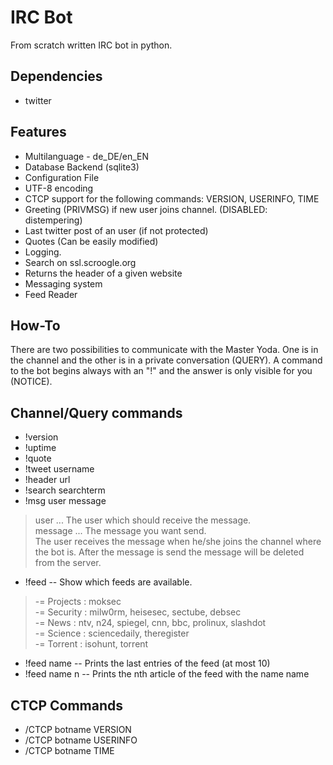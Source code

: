 IRC Bot
=======

From scratch written IRC bot in python.

Dependencies
------------

* twitter

Features
--------

* Multilanguage - de_DE/en_EN
* Database Backend (sqlite3)
* Configuration File
* UTF-8 encoding
* CTCP support for the following commands: VERSION, USERINFO, TIME
* Greeting (PRIVMSG) if new user joins channel. (DISABLED: distempering)
* Last twitter post of an user (if not protected)
* Quotes (Can be easily modified)
* Logging.
* Search on ssl.scroogle.org
* Returns the header of a given website
* Messaging system
* Feed Reader

How-To
-------

There are two possibilities to communicate with the Master Yoda. One is in the channel and the other is in a private conversation (QUERY). A command to the bot begins always with an "!" and the answer is only visible for you (NOTICE).

Channel/Query commands
----------------------

* !version
* !uptime
* !quote
* !tweet username
* !header url
* !search searchterm
* !msg user message

> user ... The user which should receive the message.<br/>
> message ... The message you want send.<br/>
> The user receives the message when he/she joins the channel where the bot is. After the message is send the message will be deleted from the server.

* !feed -- Show which feeds are available.

> -= Projects : moksec<br/>
> -= Security : milw0rm, heisesec, sectube, debsec<br/>
> -= News     : ntv, n24, spiegel, cnn, bbc, prolinux, slashdot<br/>
> -= Science  : sciencedaily, theregister<br/>
> -= Torrent  : isohunt, torrent<br/>

* !feed name -- Prints the last entries of the feed (at most 10)
* !feed name n -- Prints the nth article of the feed with the name name

CTCP Commands
-------------

* /CTCP botname VERSION
* /CTCP botname USERINFO
* /CTCP botname TIME

